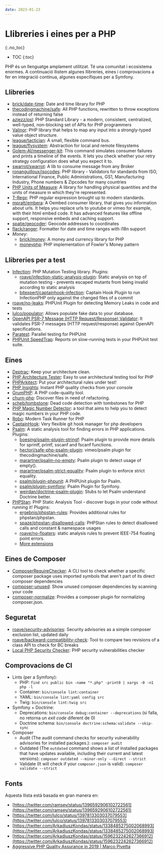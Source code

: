 ```yaml
---
date: 2023-01-23
---
```


# Llibreries i eines per a PHP
{:.no_toc}

* TOC
{:toc}

PHP és un llenguatge amplament utilitzat. Té una comunitat i ecosistema enormes. A continuació llistem algunes
llibreries, eines i comprovacions a fer en integració contínua, algunes específiques per a Symfony.

## Llibreries

- [brick/date-time](https://github.com/brick/date-time): Date and time library for PHP
- [thecodingmachine/safe](https://github.com/thecodingmachine/safe): All PHP functions, rewritten to throw exceptions instead of returning false
- [azjezz/psl](https://github.com/azjezz/psl): PHP Standard Library - a modern, consistent, centralized, well-typed, non-blocking set of APIs for PHP programmers
- [Valinor](https://github.com/CuyZ/Valinor/): PHP library that helps to map any input into a strongly-typed value object structure.
- [league/tactician](https://github.com/thephpleague/tactician): A small, flexible command bus.
- [league/flysystem](https://flysystem.thephpleague.com/docs/): Abstraction for local and remote filesystems
- [Golem-AI/messenger-kit](https://github.com/golem-ai/messenger-kit): This command simulates consumer failures and prints a timeline of the events. It lets you check whether your retry strategy configuration does what you expect it to.
- [swarrot/swarrot](https://github.com/swarrot/swarrot): A lib to consume message from any Broker
- [ronanguilloux/isocodes](https://github.com/ronanguilloux/IsoCodes): PHP library - Validators for standards from ISO, International Finance, Public Administrations, GS1, Manufacturing Industry, Phone numbers & Zipcodes for many countries
- [PHP Units of Measure](https://github.com/PhpUnitsOfMeasure/php-units-of-measure): A library for handling physical quantities and the units of measure in which they're represented.
- [T-Regx](https://github.com/T-Regx/T-Regx): PHP regular expression brought up to modern standards.
- [mpratt/embera](https://github.com/mpratt/Embera): A Oembed consumer library, that gives you information about urls. It helps you replace urls to youtube or vimeo for example, with their html embed code. It has advanced features like offline support, responsive embeds and caching support.
- [spatie/geocoder](https://github.com/spatie/geocoder): Geocode addresses to coordinates
- [flack/ranger](https://github.com/flack/ranger): Formatter for date and time ranges with i18n support
- _Money_:
    - [brick/money](https://github.com/brick/money): A money and currency library for PHP
    - [moneyphp](https://github.com/moneyphp/money): PHP implementation of Fowler's Money pattern

## Llibreries per a test

- [Infection](https://infection.github.io/): PHP Mutation Testing library. Plugins:
  - [roave/infection-static-analysis-plugin](https://github.com/Roave/infection-static-analysis-plugin): Static analysis on top of mutation testing - prevents escaped mutants from being invalid according to static analysis
  - [bitexpert/captainhook-infection](https://github.com/bitExpert/captainhook-infection): Captain Hook Plugin to run InfectionPHP only against the changed files of a commit
- [roave/no-leaks](https://github.com/Roave/no-leaks): PHPUnit Plugin for detecting Memory Leaks in code and tests
- [lulco/populator](https://github.com/lulco/populator): Allows populate fake data to your database.
- [OpenAPI PSR-7 Message (HTTP Request/Response) Validator](https://github.com/thephpleague/openapi-psr7-validator):
  It validates PSR-7 messages (HTTP request/response) against OpenAPI specifications.
- [Paratest](https://github.com/paratestphp/paratest): Parallel testing for PHPUnit
- [PHPUnit SpeedTrap](https://github.com/johnkary/phpunit-speedtrap): Reports on slow-running tests in your PHPUnit test suite.

## Eines

- [Deptrac](https://github.com/qossmic/deptrac): Keep your architecture clean.
- [PHP Architecture Tester](https://github.com/carlosas/phpat): Easy to use architectural testing tool for PHP
- [PHPArkitect](https://github.com/phparkitect/arkitect): Put your architectural rules under test!
- [PHP Insights](https://phpinsights.com/): Instant PHP quality checks from your console
- [GrumPHP](https://github.com/phpro/grumphp): A PHP code-quality tool.
- [churn-php](https://github.com/bmitch/churn-php): Discover files in need of refactoring.
- [scheb/tombstone](https://github.com/scheb/tombstone): Dead code detection with tombstones for PHP
- [PHP Magic Number Detector](https://github.com/povils/phpmnd): a tool that aims to help you to detect magic numbers in your PHP code.
- [Robo](https://robo.li/): Modern Task Runner for PHP
- [CaptainHook](https://github.com/captainhookphp/captainhook): Very flexible git hook manager for php developers
- [Psalm](https://psalm.dev/): A static analysis tool for finding errors in PHP applications. Plugins:
    - [boesing/psalm-plugin-stringf](https://github.com/boesing/psalm-plugin-stringf): Psalm plugin to provide more details for sprintf, printf, sscanf and fscanf functions.
    - [hectorj/safe-php-psalm-plugin](https://github.com/hectorj/safe-php-psalm-plugin): vimeo/psalm plugin for thecodingmachine/safe.
    - [marartner/psalm-no-empty](https://github.com/marartner/psalm-no-empty): Psalm plugin to detect usage of empty().
    - [marartner/psalm-strict-equality](https://github.com/marartner/psalm-strict-equality): Psalm plugin to enforce strict equality.
    - [psalm/plugin-phpunit](https://github.com/psalm/psalm-plugin-phpunit): A PHPUnit plugin for Psalm.
    - [psalm/plugin-symfony](https://github.com/psalm/psalm-plugin-symfony): Psalm Plugin for Symfony.
    - [weirdan/doctrine-psalm-plugin](https://github.com/psalm/psalm-plugin-doctrine): Stubs to let Psalm understand Doctrine better.
- [PHPStan](https://phpstan.org/): PHP Static Analysis Tool - discover bugs in your code without running it! Plugins:
    - [ergebnis/phpstan-rules](https://github.com/ergebnis/phpstan-rules): Provides additional rules for phpstan/phpstan.
    - [spaze/phpstan-disallowed-calls](https://github.com/spaze/phpstan-disallowed-calls): PHPStan rules to detect disallowed calls and constant & namespace usages
    - [roave/no-floaters](https://github.com/Roave/no-floaters): static analysis rules to prevent IEEE-754 floating point errors.
    - [More extensions](https://phpstan.org/user-guide/extension-library)

## Eines de Composer

- [ComposerRequireChecker](https://github.com/maglnet/ComposerRequireChecker): A CLI tool to check whether a specific composer package uses imported symbols that aren't part of its direct composer dependencies
- [composer-unused](https://github.com/composer-unused/composer-unused): Show unused composer dependencies by scanning your code
- [composer-normalize](https://github.com/ergebnis/composer-normalize): Provides a composer plugin for normalizing composer.json.

## Seguretat

- [roave/security-advisories](https://github.com/Roave/SecurityAdvisories): Security advisories as a simple composer exclusion list, updated daily
- [roave/backward-compatibility-check](https://github.com/Roave/BackwardCompatibilityCheck): Tool to compare two revisions of a class API to check for BC breaks
- [Local PHP Security Checker](https://github.com/fabpot/local-php-security-checker): PHP security vulnerabilities checker

## Comprovacions de CI

- Lints (per a Symfony):
    - PHP: `find src public bin -name "*.php" -print0 | xargs -0 -n1 php -l`
    - Container: `bin/console lint:container`
    - YAML: `bin/console lint:yaml config src`
    - Twig: `bin/console lint:twig src`
- Symfony + Doctrine:
    - Deprecations: `bin/console debug:container --deprecations` (si falla, no retorna un _exit code_ diferent de 0)
    - Doctrine schema: `bin/console doctrine:schema:validate --skip-sync`
- Composer
    - Audit (The audit command checks for security vulnerability advisories for installed packages.): `composer audit`
    - Outdated (The `outdated` command shows a list of installed packages that have updates available, including their current and latest versions): `composer outdated --minor-only --direct --strict`
    - Validate (It will check if your `composer.json` is valid): `composer validate --strict`

## Fonts

Aquesta llista està basada en gran manera en:

- [https://twitter.com/ramsey/status/1396592906102722561](https://twitter.com/ramsey/status/1396592906102722561)
- [https://twitter.com/lulco/status/1397813303037079553](https://twitter.com/lulco/status/1397813303037079553)
- [https://twitter.com/ArkadiuszKondas/status/1338485275002068993](https://twitter.com/ArkadiuszKondas/status/1338485275002068993)
- [https://twitter.com/ArkadiuszKondas/status/1596232242627366912](https://twitter.com/ArkadiuszKondas/status/1596232242627366912)
- [Aggressive PHP Quality Assurance in 2019 \| Marco Pivetta](https://youtu.be/8rdTSYljts4)
